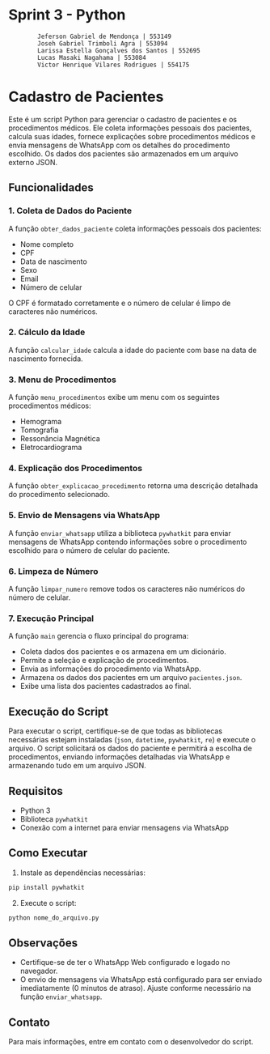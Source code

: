 # Sprint 3 - Python
            Jeferson Gabriel de Mendonça | 553149 
            Joseh Gabriel Trimboli Agra | 553094
            Larissa Estella Gonçalves dos Santos | 552695
            Lucas Masaki Nagahama | 553084 
            Victor Henrique Vilares Rodrigues | 554175
    
# Cadastro de Pacientes
Este é um script Python para gerenciar o cadastro de pacientes e os procedimentos médicos. Ele coleta informações pessoais dos pacientes, calcula suas idades, fornece explicações sobre procedimentos médicos e envia mensagens de WhatsApp com os detalhes do procedimento escolhido. Os dados dos pacientes são armazenados em um arquivo externo JSON.

## Funcionalidades

### 1. Coleta de Dados do Paciente
A função `obter_dados_paciente` coleta informações pessoais dos pacientes:
- Nome completo
- CPF
- Data de nascimento
- Sexo
- Email
- Número de celular

O CPF é formatado corretamente e o número de celular é limpo de caracteres não numéricos.

### 2. Cálculo da Idade
A função `calcular_idade` calcula a idade do paciente com base na data de nascimento fornecida.

### 3. Menu de Procedimentos
A função `menu_procedimentos` exibe um menu com os seguintes procedimentos médicos:
- Hemograma
- Tomografia
- Ressonância Magnética
- Eletrocardiograma

### 4. Explicação dos Procedimentos
A função `obter_explicacao_procedimento` retorna uma descrição detalhada do procedimento selecionado.

### 5. Envio de Mensagens via WhatsApp
A função `enviar_whatsapp` utiliza a biblioteca `pywhatkit` para enviar mensagens de WhatsApp contendo informações sobre o procedimento escolhido para o número de celular do paciente.

### 6. Limpeza de Número
A função `limpar_numero` remove todos os caracteres não numéricos do número de celular.

### 7. Execução Principal
A função `main` gerencia o fluxo principal do programa:
- Coleta dados dos pacientes e os armazena em um dicionário.
- Permite a seleção e explicação de procedimentos.
- Envia as informações do procedimento via WhatsApp.
- Armazena os dados dos pacientes em um arquivo `pacientes.json`.
- Exibe uma lista dos pacientes cadastrados ao final.

## Execução do Script
Para executar o script, certifique-se de que todas as bibliotecas necessárias estejam instaladas (`json`, `datetime`, `pywhatkit`, `re`) e execute o arquivo. O script solicitará os dados do paciente e permitirá a escolha de procedimentos, enviando informações detalhadas via WhatsApp e armazenando tudo em um arquivo JSON.

## Requisitos
- Python 3
- Biblioteca `pywhatkit`
- Conexão com a internet para enviar mensagens via WhatsApp

## Como Executar
1. Instale as dependências necessárias:
  ```bash
  pip install pywhatkit
  ```
2. Execute o script:
  ```bash
  python nome_do_arquivo.py
  ```

## Observações
- Certifique-se de ter o WhatsApp Web configurado e logado no navegador.
- O envio de mensagens via WhatsApp está configurado para ser enviado imediatamente (0 minutos de atraso). Ajuste conforme necessário na função `enviar_whatsapp`.

## Contato
Para mais informações, entre em contato com o desenvolvedor do script.